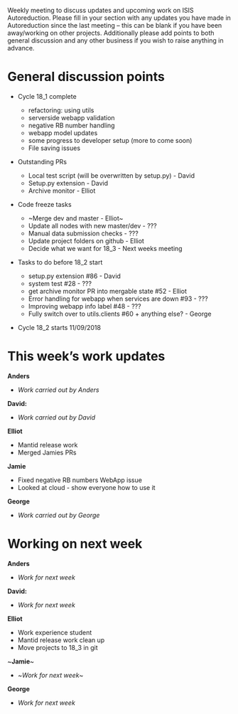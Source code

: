 Weekly meeting to discuss updates and upcoming work on ISIS Autoreduction.
Please fill in your section with any updates you have made in Autoreduction since the last meeting – this can be blank if you have been away/working on other projects. Additionally please add points to both general discussion and any other business if you wish to raise anything in advance. 

General discussion points
=========================
* Cycle 18_1 complete
  * refactoring: using utils
  * serverside webapp validation
  * negative RB number handling
  * webapp model updates
  * some progress to developer setup (more to come soon)
  * File saving issues

* Outstanding PRs
  * Local test script (will be overwritten by setup.py) - David
  * Setup.py extension - David
  * Archive monitor - Elliot

* Code freeze tasks
  * ~Merge dev and master - Elliot~
  * Update all nodes with new master/dev - ???
  * Manual data submission checks - ???
  * Update project folders on github - Elliot
  * Decide what we want for 18_3 - Next weeks meeting
  
* Tasks to do before 18_2 start
  * setup.py extension #86 - David
  * system test #28 - ???
  * get archive monitor PR into mergable state #52 - Elliot
  * Error handling for webapp when services are down #93 - ???
  * Improving webapp info label #48 - ???
  * Fully switch over to utils.clients #60 + anything else? - George

* Cycle 18_2 starts 11/09/2018
  
  
  
This week’s work updates
========================

**Anders**
* *Work carried out by Anders* 

**David:**
* *Work carried out by David*

**Elliot**
* Mantid release work
* Merged Jamies PRs

**Jamie**
* Fixed negative RB numbers WebApp issue
* Looked at cloud - show everyone how to use it

**George**
* *Work carried out by George*

Working on next week
====================

**Anders**
* *Work for next week*

**David:**
* *Work for next week*

**Elliot**
* Work experience student
* Mantid release work clean up
* Move projects to 18_3 in git


~**Jamie**~
* ~*Work for next week*~

**George**
* *Work for next week*
